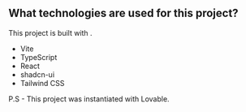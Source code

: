 ## What technologies are used for this project?

This project is built with .

- Vite
- TypeScript
- React
- shadcn-ui
- Tailwind CSS


P.S - This project was instantiated with Lovable.
